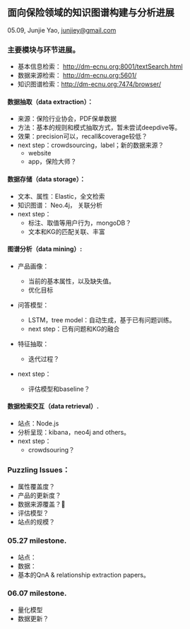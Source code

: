 
## 面向保险领域的知识图谱构建与分析进展

05.09, Junjie Yao, <junjiey@gmail.com>


### 主要模块与环节进展。
 - 基本信息检索： http://dm-ecnu.org:8001/textSearch.html
 - 数据来源检索： http://dm-ecnu.org:5601/
 - 知识图谱检索：http://dm-ecnu.org:7474/browser/

#### 数据抽取（data extraction）：
  - 来源：保险行业协会，PDF保单数据
  - 方法：基本的规则和模式抽取方式，暂未尝试deepdive等。
  - 效果：precision可以，recall&coverage较低？
  - next step：crowdsourcing，label；新的数据来源？
    - website
    - app，保险大师？  

#### 数据存储（data storage）：
  - 文本、属性：Elastic，全文检索
  - 知识图谱： Neo.4j， 关联分析
  - next step：
    - 标注、取值等用户行为，mongoDB？
    - 文本和KG的匹配关联、丰富


#### 图谱分析（data mining）:
 - 产品画像：
   - 当前的基本属性，以及缺失值。
   - 优化目标

 - 问答模型：
    - LSTM，tree model：自动生成，基于已有问题训练。
    - next step：已有问题和KG的融合
 - 特征抽取：
    - 迭代过程？
 - next step：
    - 评估模型和baseline？

#### 数据检索交互（data retrieval）.
 - 站点：Node.js
 - 分析呈现：kibana，neo4j and others。
 - next step：
   - crowdsouring？


### Puzzling Issues：
 - 属性覆盖度？
 - 产品的更新度？
 - 数据来源覆盖？
 - 评估模型？
 - 站点的规模？

### 05.27 milestone.
  - 站点：
  - 数据：
  - 基本的QnA & relationship extraction papers。


### 06.07 milestone.
  - 量化模型
  - 数据更新？
